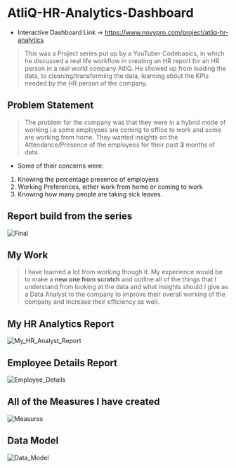 # AtliQ-HR-Analytics-Dashboard

* Interactive Dashboard Link -> https://www.novypro.com/project/atliq-hr-analytics

>This was a Project series put up by a YouTuber Codebasics, in which he discussed a real life workflow in creating an HR report for an HR person in a real world company AtliQ. He showed up from loading the data, to cleaning/transforming the data, learning about the KPIs needed by the HR person of the company.

## Problem Statement

> The problem for the company was that they were in a hybrid mode of working i.e some employees are coming to office to work and some are working from home. They wanted insights on the Attendance/Presence of the employees for their past **3** months of data.

* Some of their concerns were:

1. Knowing the percentage presence of employees
2. Working Preferences, either work from home or coming to work
3. Knowing how many people are taking sick leaves.

## Report build from the series

![Final](https://user-images.githubusercontent.com/54589605/195091573-7c1ec46c-6502-4896-b4e0-899d196cda70.PNG)

## My Work

> I have learned a lot from working though it. My experience would be to make a **new one from scratch** and outline all of the things that I understand from looking at the data and what insights should I give as a Data Analyst to the company to improve their overall working of the company and increase their efficiency as well.

## My HR Analytics Report

![My_HR_Analyst_Report](https://user-images.githubusercontent.com/54589605/195352311-4db7bfac-0d7f-4477-a5f6-e09db3fb849a.PNG)

## Employee Details Report

![Employee_Details](https://user-images.githubusercontent.com/54589605/195352370-1d35245d-8ed9-45e7-9b98-17c311ff88bc.PNG)

## All of the Measures I have created

![Measures](https://user-images.githubusercontent.com/54589605/195352551-bc482b27-6ef8-407e-8def-145f881161de.PNG)

## Data Model

![Data_Model](https://user-images.githubusercontent.com/54589605/195352610-ac8bfb29-b6f8-42b5-987d-d9b05b5dbb3f.PNG)


